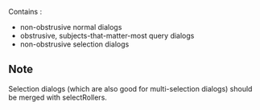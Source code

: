 Contains :
- non-obstrusive normal dialogs
- obstrusive, subjects-that-matter-most query dialogs
- non-obstrusive selection dialogs

## Note 
Selection dialogs (which are also good for multi-selection dialogs) should be merged with selectRollers.